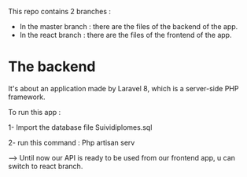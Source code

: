 This repo contains 2 branches :
* In the master branch : there are the files of the backend of the app.
* In the react branch : there are the files of the frontend of the app.

# The backend 
It's about an application made by Laravel 8, which is a server-side PHP framework.

To run this app :

1- Import the database file Suividiplomes.sql

2- run this command : Php artisan serv


--> Until now our API is ready to be used from our frontend app, u can switch to react branch.
